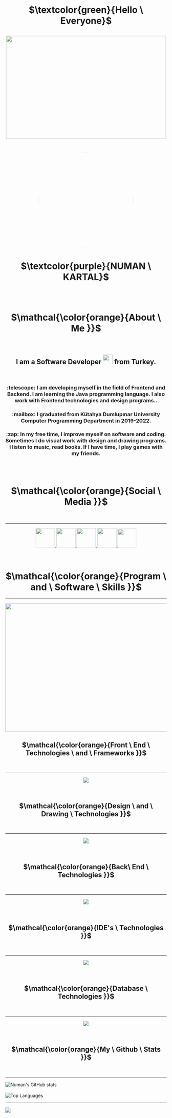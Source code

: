 
## <h1 align="center">$\textcolor{green}{Hello \ Everyone}$</h1>

##

## <div align="center"><img margin="auto" width="500" height="320" src= "https://imgyukle.com/f/2022/11/19/Ju3Gz0.png" /></div><br/>

<div align="center"><img margin="auto" width="300" height="300" style="border-radius:50%" src="https://imgyukle.com/f/2022/11/19/JuxArY.png"  /></div>

<h1 align="center">$\textcolor{purple}{NUMAN \ KARTAL}$</h1><br/><br/>

## <h1 align="center">$\mathcal{\color{orange}{About \ Me }}$</h1><br/>


<h2 align=center>I am a Software Developer <img src="https://media.giphy.com/media/WUlplcMpOCEmTGBtBW/giphy.gif" width="30"> from Turkey.</h2><br/>

<h3 align="center">:telescope: I am developing myself in the field of Frontend and Backend. I am learning the Java programming language. I also work with Frontend technologies and design programs..</h3>

<h3 align="center">:mailbox: I graduated from Kütahya Dumlupınar University Computer Programming Department in 2019-2022.</h3>

<h3 align=center>:zap: In my free time, I improve myself on software and coding. Sometimes I do visual work with design and drawing programs. I listen to music, read books. If I have time, I play games with my friends.</h3><br/><br/>

## <h1 align="center">$\mathcal{\color{orange}{Social \ Media }}$</h1><br/>
---

<p align="center">
  <a href="https://instagram.com/zaharyasx">
    <img width="60" height="60"  src="https://skillicons.dev/icons?i=instagram" />
  </a>
  
 <a href="https://twitter.com/Zaharyasx">
    <img width="60" height="60"  src="https://skillicons.dev/icons?i=twitter" />
  </a>
 
 <a href="https://linkedin.com/in/numankartall">
    <img width="60" height="60"  src="https://skillicons.dev/icons?i=linkedin" />
  </a>
 
 <a href="https://discord.com/EfficientHouse">
    <img width="60" height="60" src="https://skillicons.dev/icons?i=discord" />
  </a>
 
 <a href="https://github.com/NumanKartall/EfficientHouseJava">
    <img width="58" height="58" src="https://user-images.githubusercontent.com/19970595/196669301-8cd9fc25-3f95-42d2-b965-94a5063ef865.jpg"/>
  </a>
</p><br/>

## <h1 align="center">$\mathcal{\color{orange}{Program \ and \ Software \ Skills }}$</h1>
---
 <div align="center">
  <img src="https://media.giphy.com/media/dWesBcTLavkZuG35MI/giphy.gif" width="600" height="400"/>
</div>

## <h2 align="center">$\mathcal{\color{orange}{Front \ End \ Technologies \ and \ Frameworks }}$</h2><br/>
---
<p align="center" width="58" height="58">
  <a href="#">
    <img src="https://skillicons.dev/icons?i=html,css,js,bootstrap,tailwind,netlify" />
  </a>
</p><br/>

## <h2 align="center">$\mathcal{\color{orange}{Design \ and \ Drawing \ Technologies }}$</h2><br/>
---
<p align="center" width="58" height="58">
  <a href="#">
    <img src="https://skillicons.dev/icons?i=figma,ai,ps,xd" />
  </a>
</p><br/>

## <h2 align="center">$\mathcal{\color{orange}{Back\ End \ Technologies }}$</h2><br/>
---
<p align="center" width="58" height="58">
  <a href="#">
    <img src="https://skillicons.dev/icons?i=java" />
  </a>
</p><br/>

## <h2 align="center">$\mathcal{\color{orange}{IDE's \ Technologies }}$</h2><br/>
---
<p align="center" width="58" height="58">
  <a href="#">
    <img src="https://skillicons.dev/icons?i=idea,visualstudio,vscode" />
  </a>
</p><br/>

## <h2 align="center">$\mathcal{\color{orange}{Database \ Technologies }}$</h2><br/>
---
<p align="center" width="58" height="58">
  <a href="#">
    <img src="https://skillicons.dev/icons?i=mysql" />
  </a>
</p><br/>

## <h2 align="center">$\mathcal{\color{orange}{My \ Github \ Stats }}$</h2><br/>
---
![Numan's GitHub stats](https://github-readme-stats.vercel.app/api?username=NumanKartall&show_icons=true&theme=radical&icon_color=orange&border_color=yellow&card_width=1000)<br/><br/>
![Top Languages](https://github-readme-stats.vercel.app/api/top-langs/?username=NumanKartall&langs_count=8&theme=tokyonight&card_width=1000)<br/>


---
[![](https://visitcount.itsvg.in/api?id=NumanKartall&label=Profile%20Views&color=5&icon=8&pretty=true)](https://visitcount.itsvg.in)
